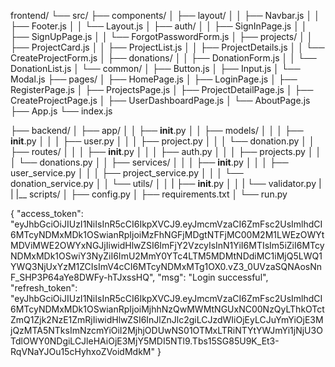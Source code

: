 frontend/
└── src/
    ├── components/
    │   ├── layout/
    │   │   ├── Navbar.js
    │   │   ├── Footer.js
    │   │   └── Layout.js
    │   ├── auth/
    │   │   ├── SignInPage.js
    │   │   ├── SignUpPage.js
    │   │   └── ForgotPasswordForm.js
    │   ├── projects/
    │   │   ├── ProjectCard.js
    │   │   ├── ProjectList.js
    │   │   ├── ProjectDetails.js
    │   │   └── CreateProjectForm.js
    │   ├── donations/
    │   │   ├── DonationForm.js
    │   │   └── DonationList.js
    │   └── common/
    │       ├── Button.js
    │       ├── Input.js
    │       └── Modal.js
    ├── pages/
    │   ├── HomePage.js
    │   ├── LoginPage.js
    │   ├── RegisterPage.js
    │   ├── ProjectsPage.js
    │   ├── ProjectDetailPage.js
    │   ├── CreateProjectPage.js
    │   ├── UserDashboardPage.js
    │   └── AboutPage.js
    ├── App.js
    └── index.js


├── backend/
│   ├── app/
│   │   ├── __init__.py
│   │   ├── models/
│   │   │   ├── __init__.py
│   │   │   ├── user.py
│   │   │   ├── project.py
│   │   │   └── donation.py
│   │   ├── routes/
│   │   │   ├── __init__.py
│   │   │   ├── auth.py
│   │   │   ├── projects.py
│   │   │   └── donations.py
│   │   ├── services/
│   │   │   ├── __init__.py
│   │   │   ├── user_service.py
│   │   │   ├── project_service.py
│   │   │   └── donation_service.py
│   │   └── utils/
│   │   |     ├── __init__.py
│   │   |     └── validator.py
|   |   |__ scripts/
│   ├── config.py
│   ├── requirements.txt
│   └── run.py


{
    "access_token": "eyJhbGciOiJIUzI1NiIsInR5cCI6IkpXVCJ9.eyJmcmVzaCI6ZmFsc2UsImlhdCI6MTcyNDMxMDk1OSwianRpIjoiMzFhNGFjMDgtNTFjMC00M2M1LWEzOWYtMDViMWE2OWYxNGJjIiwidHlwZSI6ImFjY2VzcyIsInN1YiI6MTIsIm5iZiI6MTcyNDMxMDk1OSwiY3NyZiI6ImU2MmY0YTc4LTM5MDMtNDdiMC1iMjQ5LWQ1YWQ3NjUxYzM1ZCIsImV4cCI6MTcyNDMxMTg1OX0.vZ3_0UVzaSQNAosNnF_SHP3P64aYe8DWFy-hTJxssHQ",
    "msg": "Login successful",
    "refresh_token": "eyJhbGciOiJIUzI1NiIsInR5cCI6IkpXVCJ9.eyJmcmVzaCI6ZmFsc2UsImlhdCI6MTcyNDMxMDk1OSwianRpIjoiMjhhNzQwMWMtNGUxNC00NzQyLThkOTctZmQ1Zjk2NzE1ZmRjIiwidHlwZSI6InJlZnJlc2giLCJzdWIiOjEyLCJuYmYiOjE3MjQzMTA5NTksImNzcmYiOiI2MjhjODUwNS01OTMxLTRiNTYtYWJmYi1jNjU3OTdlOWY0NDgiLCJleHAiOjE3MjY5MDI5NTl9.Tbs15SG85U9K_Et3-RqVNaYJOu15cHyhxoZVoidMdkM"
}